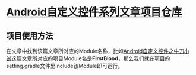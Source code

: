 # [Android自定义控件系列文章项目仓库](http://aigestudio.com/?cat=23)
## 项目使用方法
在文章中找到该篇文章所对应的Module名称，比如[Android自定义控件之牛刀小试](http://aigestudio.com/?p=75)这篇文章所对应的项目Module名是**FirstBlood**，那么我们就在项目的setting.gradle文件里include该Module即可运行。

